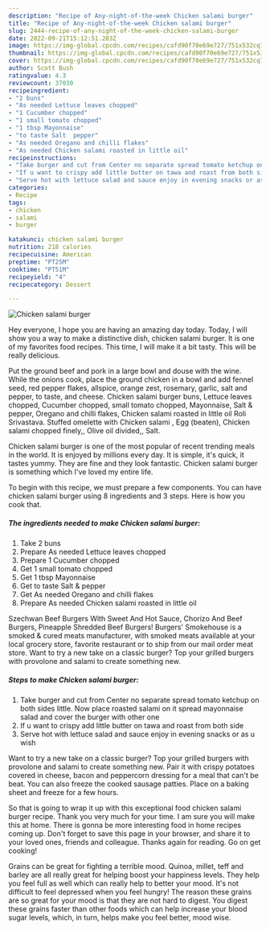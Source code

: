 ```yaml
---
description: "Recipe of Any-night-of-the-week Chicken salami burger"
title: "Recipe of Any-night-of-the-week Chicken salami burger"
slug: 2444-recipe-of-any-night-of-the-week-chicken-salami-burger
date: 2022-09-21T15:12:51.283Z
image: https://img-global.cpcdn.com/recipes/cafd90f70e69e727/751x532cq70/chicken-salami-burger-recipe-main-photo.jpg
thumbnail: https://img-global.cpcdn.com/recipes/cafd90f70e69e727/751x532cq70/chicken-salami-burger-recipe-main-photo.jpg
cover: https://img-global.cpcdn.com/recipes/cafd90f70e69e727/751x532cq70/chicken-salami-burger-recipe-main-photo.jpg
author: Scott Bush
ratingvalue: 4.3
reviewcount: 37030
recipeingredient:
- "2 buns"
- "As needed Lettuce leaves chopped"
- "1 Cucumber chopped"
- "1 small tomato chopped"
- "1 tbsp Mayonnaise"
- "to taste Salt  pepper"
- "As needed Oregano and chilli flakes"
- "As needed Chicken salami roasted in little oil"
recipeinstructions:
- "Take burger and cut from Center no separate spread tomato ketchup on both sides little. Now place roasted salami on it spread mayonnaise salad and cover the burger with other one"
- "If u want to crispy add little butter on tawa and roast from both side"
- "Serve hot with lettuce salad and sauce enjoy in evening snacks or as u wish"
categories:
- Recipe
tags:
- chicken
- salami
- burger

katakunci: chicken salami burger 
nutrition: 218 calories
recipecuisine: American
preptime: "PT25M"
cooktime: "PT51M"
recipeyield: "4"
recipecategory: Dessert

---
```



![Chicken salami burger](https://img-global.cpcdn.com/recipes/cafd90f70e69e727/751x532cq70/chicken-salami-burger-recipe-main-photo.jpg)

Hey everyone, I hope you are having an amazing day today. Today, I will show you a way to make a distinctive dish, chicken salami burger. It is one of my favorites food recipes. This time, I will make it a bit tasty. This will be really delicious.

Put the ground beef and pork in a large bowl and douse with the wine. While the onions cook, place the ground chicken in a bowl and add fennel seed, red pepper flakes, allspice, orange zest, rosemary, garlic, salt and pepper, to taste, and cheese. Chicken salami burger buns, Lettuce leaves chopped, Cucumber chopped, small tomato chopped, Mayonnaise, Salt &amp; pepper, Oregano and chilli flakes, Chicken salami roasted in little oil Roli Srivastava. Stuffed omelette with Chicken salami , Egg (beaten), Chicken salami chopped finely,, Olive oil divided,, Salt.

Chicken salami burger is one of the most popular of recent trending meals in the world. It is enjoyed by millions every day. It is simple, it's quick, it tastes yummy. They are fine and they look fantastic. Chicken salami burger is something which I've loved my entire life.


To begin with this recipe, we must prepare a few components. You can have chicken salami burger using 8 ingredients and 3 steps. Here is how you cook that.

<!--inarticleads1-->

##### The ingredients needed to make Chicken salami burger:

1. Take 2 buns
1. Prepare As needed Lettuce leaves chopped
1. Prepare 1 Cucumber chopped
1. Get 1 small tomato chopped
1. Get 1 tbsp Mayonnaise
1. Get to taste Salt &amp; pepper
1. Get As needed Oregano and chilli flakes
1. Prepare As needed Chicken salami roasted in little oil


Szechwan Beef Burgers With Sweet And Hot Sauce, Chorizo And Beef Burgers, Pineapple Shredded Beef Burgers! Burgers&#39; Smokehouse is a smoked &amp; cured meats manufacturer, with smoked meats available at your local grocery store, favorite restaurant or to ship from our mail order meat store. Want to try a new take on a classic burger? Top your grilled burgers with provolone and salami to create something new. 

<!--inarticleads2-->

##### Steps to make Chicken salami burger:

1. Take burger and cut from Center no separate spread tomato ketchup on both sides little. Now place roasted salami on it spread mayonnaise salad and cover the burger with other one
1. If u want to crispy add little butter on tawa and roast from both side
1. Serve hot with lettuce salad and sauce enjoy in evening snacks or as u wish


Want to try a new take on a classic burger? Top your grilled burgers with provolone and salami to create something new. Pair it with crispy potatoes covered in cheese, bacon and peppercorn dressing for a meal that can&#39;t be beat. You can also freeze the cooked sausage patties. Place on a baking sheet and freeze for a few hours. 

So that is going to wrap it up with this exceptional food chicken salami burger recipe. Thank you very much for your time. I am sure you will make this at home. There is gonna be more interesting food in home recipes coming up. Don't forget to save this page in your browser, and share it to your loved ones, friends and colleague. Thanks again for reading. Go on get cooking!

Grains can be great for fighting a terrible mood. Quinoa, millet, teff and barley are all really great for helping boost your happiness levels. They help you feel full as well which can really help to better your mood. It's not difficult to feel depressed when you feel hungry! The reason these grains are so great for your mood is that they are not hard to digest. You digest these grains faster than other foods which can help increase your blood sugar levels, which, in turn, helps make you feel better, mood wise.
